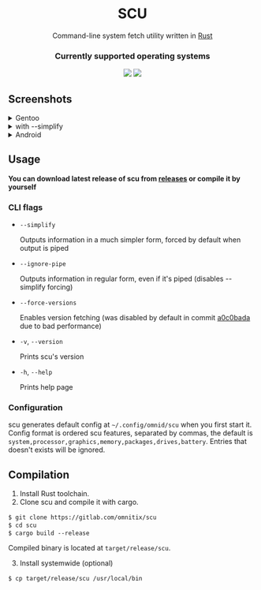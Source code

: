 <div align="center">
  
# SCU
Command-line system fetch utility written in [Rust](https://www.rust-lang.org)

### Currently supported operating systems
<img src="https://img.shields.io/badge/Linux-FCC624?style=for-the-badge&logo=linux&logoColor=black">
<img src="https://img.shields.io/badge/Android-3DDC84?style=for-the-badge&logo=android&logoColor=white">

</div>

## Screenshots
<details height="100px"><summary>Gentoo</summary>
<div>

![gentoo](images/gentoo.png)
</div>
</details>
<details height="100px"><summary>with --simplify</summary>
<div>

![manjaro](images/gentoo_simplify.png)
</div>
</details>
<details height="100px"><summary>Android</summary>
<div>

> Running in termux

![android](images/android.jpg)
</div>
</details>

## Usage

**You can download latest release of scu from [releases](https://gitlab.com/omnitix/scu/-/releases) or compile it by yourself**

### CLI flags

* `--simplify`

  Outputs information in a much simpler form, forced by default when output is piped
* `--ignore-pipe`

  Outputs information in regular form, even if it's piped (disables --simplify forcing)
* `--force-versions`

  Enables version fetching (was disabled by default in commit [a0c0bada](https://gitlab.com/omnitix/scu/-/commit/a0c0badaa2b506496558797c3a02957ece0f3ff9#9541a669da5368e41d92810535106685569e34d0_54_52) due to bad performance)
* `-v`, `--version`

  Prints scu's version

* `-h`, `--help`

  Prints help page

### Configuration

scu generates default config at `~/.config/omnid/scu` when you first start it.
Config format is ordered scu features, separated by commas, the default is `system,processor,graphics,memory,packages,drives,battery`.
Entries that doesn't exists will be ignored.

## Compilation

1. Install Rust toolchain.
2. Clone scu and compile it with cargo.

``` shell
$ git clone https://gitlab.com/omnitix/scu
$ cd scu
$ cargo build --release
```

Compiled binary is located at `target/release/scu`.

3. Install systemwide (optional)
```
$ cp target/release/scu /usr/local/bin
```